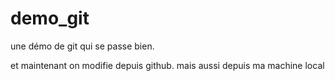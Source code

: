 ﻿# demo_git
une démo de git qui se passe bien.

et maintenant on modifie depuis github.
mais aussi depuis ma machine local
